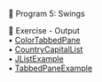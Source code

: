 📌 Program 5: Swings  

📝 Exercise - Output  
• [ColorTabbedPane](https://github.com/KUSUMA-74/Advanced_Java/blob/main/Lab5_Swings/ColorTabbedPane.png)  
• [CountryCapitalList](https://github.com/KUSUMA-74/Advanced_Java/blob/main/Lab5_Swings/CountryCapitalList.png)  
• [JListExample](https://github.com/KUSUMA-74/Advanced_Java/blob/main/Lab5_Swings/JListExample.png)  
• [TabbedPaneExample](https://github.com/KUSUMA-74/Advanced_Java/blob/main/Lab5_Swings/TabbedPaneExample.png)
